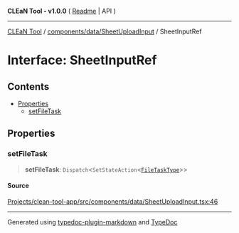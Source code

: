 **CLEaN Tool - v1.0.0** ( [Readme](../../../../README.md) \| API )

***

[CLEaN Tool](../../../../modules.md) / [components/data/SheetUploadInput](../README.md) / SheetInputRef

# Interface: SheetInputRef

## Contents

- [Properties](SheetInputRef.md#properties)
  - [setFileTask](SheetInputRef.md#setfiletask)

## Properties

### setFileTask

> **setFileTask**: `Dispatch`\<`SetStateAction`\<[`FileTaskType`](../../../FileToast/type-aliases/FileTaskType.md)\>\>

#### Source

[Projects/clean-tool-app/src/components/data/SheetUploadInput.tsx:46](https://github.com/yuckyh/clean-tool-app/)

***

Generated using [typedoc-plugin-markdown](https://www.npmjs.com/package/typedoc-plugin-markdown) and [TypeDoc](https://typedoc.org/)
